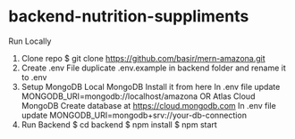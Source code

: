 # backend-nutrition-suppliments

Run Locally
1. Clone repo
$ git clone https://github.com/basir/mern-amazona.git
2. Create .env File
duplicate .env.example in backend folder and rename it to .env
3. Setup MongoDB
Local MongoDB
Install it from here
In .env file update MONGODB_URI=mongodb://localhost/amazona
OR Atlas Cloud MongoDB
Create database at https://cloud.mongodb.com
In .env file update MONGODB_URI=mongodb+srv://your-db-connection
4. Run Backend
$ cd backend
$ npm install
$ npm start
